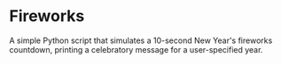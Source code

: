 # Fireworks
A simple Python script that simulates a 10-second New Year's fireworks countdown, printing a celebratory message for a user-specified year.
